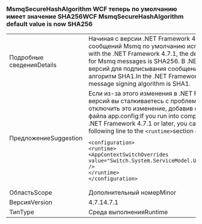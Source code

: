 ### <a name="wcf-msmqsecurehashalgorithm-default-value-is-now-sha256"></a><span data-ttu-id="15704-101">MsmqSecureHashAlgorithm WCF теперь по умолчанию имеет значение SHA256</span><span class="sxs-lookup"><span data-stu-id="15704-101">WCF MsmqSecureHashAlgorithm default value is now SHA256</span></span>

|   |   |
|---|---|
|<span data-ttu-id="15704-102">Подробные сведения</span><span class="sxs-lookup"><span data-stu-id="15704-102">Details</span></span>|<span data-ttu-id="15704-103">Начиная с версии .NET Framework 4.7.1, в WCF для подписывания сообщений Msmq по умолчанию используется алгоритм SHA256.</span><span class="sxs-lookup"><span data-stu-id="15704-103">Starting with the .NET Framework 4.7.1, the default message signing algorithm in WCF for Msmq messages is SHA256.</span></span> <span data-ttu-id="15704-104">В .NET Framework 4.7 и более ранних версий для подписывания сообщений по умолчанию используется алгоритм SHA1.</span><span class="sxs-lookup"><span data-stu-id="15704-104">In the .NET Framework 4.7 and earlier versions, the default message signing algorithm is SHA1.</span></span>|
|<span data-ttu-id="15704-105">Предложение</span><span class="sxs-lookup"><span data-stu-id="15704-105">Suggestion</span></span>|<span data-ttu-id="15704-106">Если из-за этого изменения в .NET Framework 4.7.1 или более поздних версий вы сталкиваетесь с проблемами совместимости, вы можете отключить это изменение, добавив следующую строку в раздел <code>&lt;runtime&gt;</code> файла app.config:</span><span class="sxs-lookup"><span data-stu-id="15704-106">If you run into compatibility issues with this change on the .NET Framework 4.7.1 or later, you can opt-out the change by adding the following line to the <code>&lt;runtime&gt;</code>section of your app.config file:</span></span><pre><code class="language-xml">&lt;configuration&gt;&#13;&#10;&lt;runtime&gt;&#13;&#10;&lt;AppContextSwitchOverrides value=&quot;Switch.System.ServiceModel.UseSha1InMsmqEncryptionAlgorithm=true&quot; /&gt;&#13;&#10;&lt;/runtime&gt;&#13;&#10;&lt;/configuration&gt;&#13;&#10;</code></pre>|
|<span data-ttu-id="15704-107">Область</span><span class="sxs-lookup"><span data-stu-id="15704-107">Scope</span></span>|<span data-ttu-id="15704-108">Дополнительный номер</span><span class="sxs-lookup"><span data-stu-id="15704-108">Minor</span></span>|
|<span data-ttu-id="15704-109">Версия</span><span class="sxs-lookup"><span data-stu-id="15704-109">Version</span></span>|<span data-ttu-id="15704-110">4.7.1</span><span class="sxs-lookup"><span data-stu-id="15704-110">4.7.1</span></span>|
|<span data-ttu-id="15704-111">Тип</span><span class="sxs-lookup"><span data-stu-id="15704-111">Type</span></span>|<span data-ttu-id="15704-112">Среда выполнения</span><span class="sxs-lookup"><span data-stu-id="15704-112">Runtime</span></span>|

